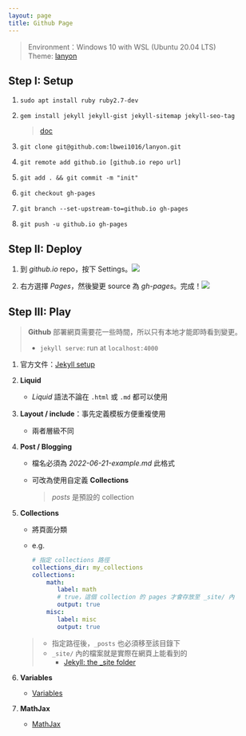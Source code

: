 ```yaml
---
layout: page
title: Github Page
---
```


> Environment：Windows 10 with WSL (Ubuntu 20.04 LTS)<br>
> Theme: [lanyon](https://github.com/poole/lanyon) 

## Step I: Setup

1. `sudo apt install ruby ruby2.7-dev`

2. `gem install jekyll jekyll-gist jekyll-sitemap jekyll-seo-tag` 

   > [doc](https://github.com/poole/poole#usage)
3. `git clone git@github.com:lbwei1016/lanyon.git` 

4. `git remote add github.io [github.io repo url]` 

5. `git add . && git commit -m "init"` 

6. `git checkout gh-pages` 

7. `git branch --set-upstream-to=github.io gh-pages` 

8. `git push -u github.io gh-pages` 

## Step II: Deploy

1. 到 *github.io* repo，按下 Settings。![](../img/github.io.setting.png)

2. 右方選擇 *Pages*，然後變更 source 為 *gh-pages*。完成！![](../img/github.io.page.png)

## Step III: Play

> **Github** 部署網頁需要花一些時間，所以只有本地才能即時看到變更。
>
> * `jekyll serve`: run at `localhost:4000` 

1. 官方文件：[Jekyll setup](https://jekyllrb.com/docs/step-by-step/01-setup/) 

2. **Liquid** 

   * *Liquid* 語法不論在 `.html` 或 `.md` 都可以使用

3. **Layout / include**：事先定義模板方便重複使用

   * 兩者層級不同

4. **Post / Blogging**

   * 檔名必須為 *2022-06-21-example.md* 此格式

   * 可改為使用自定義 **Collections** 

     > *posts* 是預設的 collection

5. **Collections** 

   * 將頁面分類

   * e.g. 

     ```yaml
     # 指定 collections 路徑
     collections_dir: my_collections 
     collections:
         math:
            label: math
            # true，這個 collection 的 pages 才會存放至 _site/ 內
            output: true
         misc:
            label: misc
            output: true
     ```
   > * 指定路徑後，`_posts` 也必須移至該目錄下
   > * `_site/` 內的檔案就是實際在網頁上能看到的
   >   * [Jekyll: the _site folder](https://www.youtube.com/watch?v=C6H2U_ZA99o ) 

6. **Variables**

   * [Variables](https://jekyllrb.com/docs/variables/)

7. **MathJax**

   * [MathJax](https://alanduan.me/random/mathjax/)
